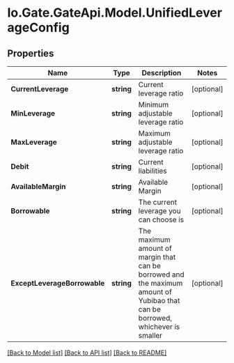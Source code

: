 
# Io.Gate.GateApi.Model.UnifiedLeverageConfig

## Properties

Name | Type | Description | Notes
------------ | ------------- | ------------- | -------------
**CurrentLeverage** | **string** | Current leverage ratio | [optional] 
**MinLeverage** | **string** | Minimum adjustable leverage ratio | [optional] 
**MaxLeverage** | **string** | Maximum adjustable leverage ratio | [optional] 
**Debit** | **string** | Current liabilities | [optional] 
**AvailableMargin** | **string** | Available Margin | [optional] 
**Borrowable** | **string** | The current leverage you can choose is | [optional] 
**ExceptLeverageBorrowable** | **string** | The maximum amount of margin that can be borrowed and the maximum amount of Yubibao that can be borrowed, whichever is smaller | [optional] 

[[Back to Model list]](../README.md#documentation-for-models)
[[Back to API list]](../README.md#documentation-for-api-endpoints)
[[Back to README]](../README.md)
